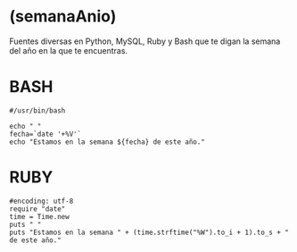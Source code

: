 (semanaAnio)
==========

Fuentes diversas en Python, MySQL, Ruby y Bash que te digan la semana del año en la que te encuentras.

BASH
====
```
#/usr/bin/bash

echo " "
fecha=`date '+%V'`
echo "Estamos en la semana ${fecha} de este año."

```
RUBY
====

```
#encoding: utf-8
require "date"
time = Time.new
puts " "
puts "Estamos en la semana " + (time.strftime("%W").to_i + 1).to_s + " de este año."
```